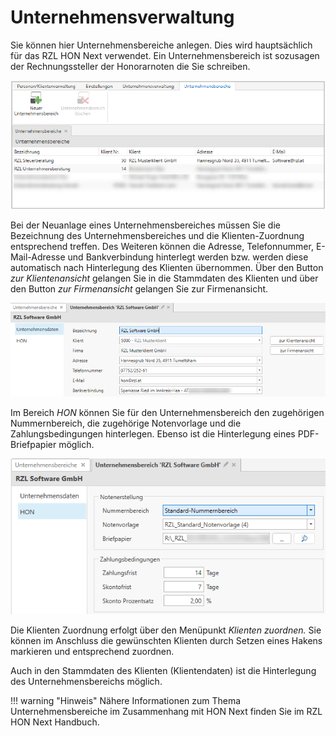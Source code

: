 # Unternehmensverwaltung

Sie können hier Unternehmensbereiche anlegen. Dies wird hauptsächlich
für das RZL HON Next verwendet. Ein Unternehmensbereich ist sozusagen
der Rechnungssteller der Honorarnoten die Sie schreiben.

![](<img/image112.png>) 

Bei der Neuanlage eines Unternehmensbereiches müssen Sie die Bezeichnung
des Unternehmensbereiches und die Klienten-Zuordnung entsprechend
treffen. Des Weiteren können die Adresse, Telefonnummer, E-Mail-Adresse
und Bankverbindung hinterlegt werden bzw. werden diese automatisch nach
Hinterlegung des Klienten übernommen. Über den Button *zur*
*Klientenansicht* gelangen Sie in die Stammdaten des Klienten und über
den Button *zur Firmenansicht* gelangen Sie zur Firmenansicht.

![](<img/image113.png>) 

Im Bereich *HON* können Sie für den Unternehmensbereich den zugehörigen
Nummernbereich, die zugehörige Notenvorlage und die Zahlungsbedingungen
hinterlegen. Ebenso ist die Hinterlegung eines PDF-Briefpapier möglich.

![](<img/image114.png>) 

Die Klienten Zuordnung erfolgt über den Menüpunkt *Klienten zuordnen.*
Sie können im Anschluss die gewünschten Klienten durch Setzen eines
Hakens markieren und entsprechend zuordnen.

Auch in den Stammdaten des Klienten (Klientendaten) ist die Hinterlegung
des Unternehmensbereichs möglich.

!!! warning "Hinweis"
    Nähere Informationen zum Thema Unternehmensbereiche im
    Zusammenhang mit HON Next finden Sie im RZL HON Next Handbuch.